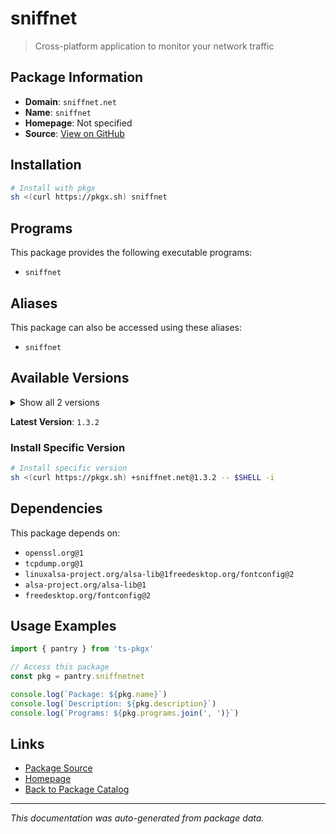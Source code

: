 # sniffnet

> Cross-platform application to monitor your network traffic

## Package Information

- **Domain**: `sniffnet.net`
- **Name**: `sniffnet`
- **Homepage**: Not specified
- **Source**: [View on GitHub](https://github.com/pkgxdev/pantry/tree/main/projects/sniffnet.net/package.yml)

## Installation

```bash
# Install with pkgx
sh <(curl https://pkgx.sh) sniffnet
```

## Programs

This package provides the following executable programs:

- `sniffnet`

## Aliases

This package can also be accessed using these aliases:

- `sniffnet`

## Available Versions

<details>
<summary>Show all 2 versions</summary>

- `1.3.2`, `1.3.1`

</details>

**Latest Version**: `1.3.2`

### Install Specific Version

```bash
# Install specific version
sh <(curl https://pkgx.sh) +sniffnet.net@1.3.2 -- $SHELL -i
```

## Dependencies

This package depends on:

- `openssl.org@1`
- `tcpdump.org@1`
- `linuxalsa-project.org/alsa-lib@1freedesktop.org/fontconfig@2`
- `alsa-project.org/alsa-lib@1`
- `freedesktop.org/fontconfig@2`

## Usage Examples

```typescript
import { pantry } from 'ts-pkgx'

// Access this package
const pkg = pantry.sniffnetnet

console.log(`Package: ${pkg.name}`)
console.log(`Description: ${pkg.description}`)
console.log(`Programs: ${pkg.programs.join(', ')}`)
```

## Links

- [Package Source](https://github.com/pkgxdev/pantry/tree/main/projects/sniffnet.net/package.yml)
- [Homepage](#)
- [Back to Package Catalog](../package-catalog.md)

---

*This documentation was auto-generated from package data.*
